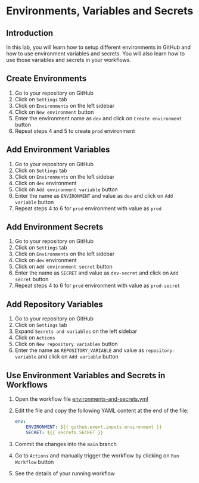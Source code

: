 # Environments, Variables and Secrets

## Introduction

In this lab, you will learn how to setup different environments in GitHub and how to use environment variables and secrets. You will also learn how to use those variables and secrets in your workflows.

## Create Environments

1. Go to your repository on GitHub
2. Click on `Settings` tab
3. Click on `Environments` on the left sidebar
4. Click on `New environment` button
5. Enter the environment name as `dev` and click on `Create environment` button
6. Repeat steps 4 and 5 to create `prod` environment

## Add Environment Variables

1. Go to your repository on GitHub
2. Click on `Settings` tab
3. Click on `Environments` on the left sidebar
4. Click on `dev` environment
5. Click on `Add environment variable` button
6. Enter the name as `ENVIRONMENT` and value as `dev` and click on `Add variable` button
7. Repeat steps 4 to 6 for `prod` environment with value as `prod`

## Add Environment Secrets

1. Go to your repository on GitHub
2. Click on `Settings` tab
3. Click on `Environments` on the left sidebar
4. Click on `dev` environment
5. Click on `Add environment secret` button
6. Enter the name as `SECRET` and value as `dev-secret` and click on `Add secret` button
7. Repeat steps 4 to 6 for `prod` environment with value as `prod-secret`

## Add Repository Variables

1. Go to your repository on GitHub
2. Click on `Settings` tab
3. Expand `Secrets and variables` on the left sidebar
4. Click on `Actions`
5. Click on `New repository variables` button
6. Enter the name as `REPOSITORY_VARIABLE` and value as `repository-variable` and click on `Add variable` button

## Use Environment Variables and Secrets in Workflows

1. Open the workflow file [environments-and-secrets.yml](/.github/workflows/environments-variables-and-secrets.yml)
2. Edit the file and copy the following YAML content at the end of the file:

   ```YAML
   env:
       ENVIRONMENT: ${{ github.event.inputs.environment }}
       SECRET: ${{ secrets.SECRET }}
   ```

3. Commit the changes into the `main` branch
4. Go to `Actions` and manually trigger the workflow by clicking on `Run Workflow` button
5. See the details of your running workflow

